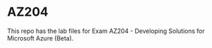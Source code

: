 # AZ204
This repo has the lab files for Exam AZ204 - Developing Solutions for Microsoft Azure (Beta).
